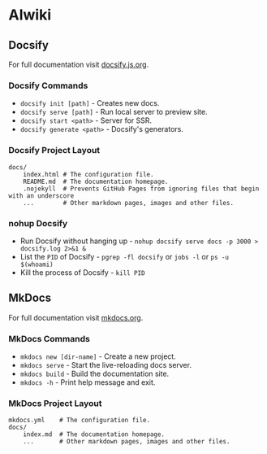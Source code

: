 # AIwiki

## Docsify

For full documentation visit [docsify.js.org](https://docsify.js.org).

### Docsify Commands

* `docsify init [path]` - Creates new docs.
* `docsify serve [path]` - Run local server to preview site.
* `docsify start <path>` - Server for SSR.
* `docsify generate <path>` - Docsify's generators.

### Docsify Project Layout

    docs/
        index.html # The configuration file.
        README.md  # The documentation homepage.
        .nojekyll  # Prevents GitHub Pages from ignoring files that begin with an underscore
        ...        # Other markdown pages, images and other files.

### nohup Docsify

* Run Docsify without hanging up - `nohup docsify serve docs -p 3000 > docsify.log 2>&1 &`
* List the `PID` of Docsify - `pgrep -fl docsify` or `jobs -l` or `ps -u $(whoami)`
* Kill the process of Docsify - `kill PID`

## MkDocs

For full documentation visit [mkdocs.org](https://www.mkdocs.org).

### MkDocs Commands

* `mkdocs new [dir-name]` - Create a new project.
* `mkdocs serve` - Start the live-reloading docs server.
* `mkdocs build` - Build the documentation site.
* `mkdocs -h` - Print help message and exit.

### MkDocs Project Layout

    mkdocs.yml    # The configuration file.
    docs/
        index.md  # The documentation homepage.
        ...       # Other markdown pages, images and other files.
